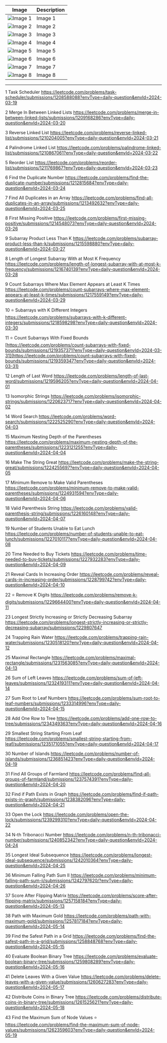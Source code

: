                                  
                                                       
| Image | Description |
|-------|-------------|
| ![Image 1](https://github.com/rishisoni90/Coding-Problems/assets/55064658/c48ddd82-af6b-4d40-935c-731ef5807127) | Image 1 |
| ![Image 2](https://github.com/rishisoni90/Coding-Problems/assets/55064658/70ff4d35-e6b2-4119-b33d-675d0009c4a9) | Image 2 |
| ![Image 3](https://github.com/rishisoni90/Coding-Problems/assets/55064658/cdb23e2a-4165-4951-ab26-7db1b7e030f0) | Image 3 |
| ![Image 4](https://github.com/rishisoni90/Coding-Problems/assets/55064658/3777e388-1ed0-483f-b37a-0e4d41acd1ee) | Image 4 |
| ![Image 5](https://github.com/rishisoni90/Coding-Problems/assets/55064658/bc58d285-e478-471f-8120-b8f4406ea8c2) | Image 5 |
| ![Image 6](https://github.com/rishisoni90/Coding-Problems/assets/55064658/febc75fe-cb74-4faa-a71b-04e88ae9ade9) | Image 6 |
| ![Image 7](https://github.com/rishisoni90/Coding-Problems/assets/55064658/687be210-91ee-4744-8a28-33fc5cb03c4e) | Image 7 |
| ![Image 8](https://github.com/rishisoni90/Coding-Problems/assets/55064658/661b96b7-332d-4279-85f4-8fe779714497) | Image 8 |







*********************************************************************************************************************************************************************************************


                               
 1 Task Scheduler                                    https://leetcode.com/problems/task-scheduler/submissions/1208588088?envType=daily-question&envId=2024-03-19

 2 Merge In Between Linked Lists                     https://leetcode.com/problems/merge-in-between-linked-lists/submissions/1209168286?envType=daily-question&envId=2024-03-20

 3 Reverse Linked List                               https://leetcode.com/problems/reverse-linked-list/submissions/1210204005?envType=daily-question&envId=2024-03-21

 4  Palindrome Linked List                           https://leetcode.com/problems/palindrome-linked-list/submissions/1210867061?envType=daily-question&envId=2024-03-22

5  Reorder List                                      https://leetcode.com/problems/reorder-list/submissions/1211769867?envType=daily-question&envId=2024-03-23

6 Find the Duplicate Number                           https://leetcode.com/problems/find-the-duplicate-number/submissions/1212815684?envType=daily-question&envId=2024-03-24

7 Find All Duplicates in an Array                     https://leetcode.com/problems/find-all-duplicates-in-an-array/submissions/1213492632?envType=daily-question&envId=2024-03-25

8 First Missing Positive                              https://leetcode.com/problems/first-missing-positive/submissions/1214548073?envType=daily-question&envId=2024-03-26

9 Subarray Product Less Than K                        https://leetcode.com/problems/subarray-product-less-than-k/submissions/1215598880?envType=daily-question&envId=2024-03-27

8 Length of Longest Subarray With at Most K Frequency https://leetcode.com/problems/length-of-longest-subarray-with-at-most-k-frequency/submissions/1216740139?envType=daily-question&envId=2024-03-28

9 Count Subarrays Where Max Element Appears at Least K Times https://leetcode.com/problems/count-subarrays-where-max-element-appears-at-least-k-times/submissions/1217559149?envType=daily-question&envId=2024-03-29

10 ⭐ Subarrays with K Different Integers                 https://leetcode.com/problems/subarrays-with-k-different-integers/submissions/1218598298?envType=daily-question&envId=2024-03-30

11 ⭐ Count Subarrays With Fixed Bounds                  [https://leetcode.com/problems/count-subarrays-with-fixed-bounds/submissions/1219357371?envType=daily-question&envId=2024-03-31](https://leetcode.com/problems/count-subarrays-with-fixed-bounds/submissions/1219359347?envType=daily-question&envId=2024-03-31)

12 Length of Last Word                                https://leetcode.com/problems/length-of-last-word/submissions/1219596205?envType=daily-question&envId=2024-04-01

13 Isomorphic Strings                                https://leetcode.com/problems/isomorphic-strings/submissions/1220623717?envType=daily-question&envId=2024-04-02

14 Word Search                                       https://leetcode.com/problems/word-search/submissions/1222525290?envType=daily-question&envId=2024-04-03

15  Maximum Nesting Depth of the Parentheses        https://leetcode.com/problems/maximum-nesting-depth-of-the-parentheses/submissions/1223121255?envType=daily-question&envId=2024-04-04

16 Make The String Great                            https://leetcode.com/problems/make-the-string-great/submissions/1224255697?envType=daily-question&envId=2024-04-05

17 Minimum Remove to Make Valid Parentheses        https://leetcode.com/problems/minimum-remove-to-make-valid-parentheses/submissions/1224931594?envType=daily-question&envId=2024-04-06

18 Valid Parenthesis String                        https://leetcode.com/problems/valid-parenthesis-string/submissions/1226160148?envType=daily-question&envId=2024-04-07

19 Number of Students Unable to Eat Lunch          https://leetcode.com/problems/number-of-students-unable-to-eat-lunch/submissions/1227010117?envType=daily-question&envId=2024-04-08

20 Time Needed to Buy Tickets                    https://leetcode.com/problems/time-needed-to-buy-tickets/submissions/1227932283?envType=daily-question&envId=2024-04-09

21 Reveal Cards In Increasing Order              https://leetcode.com/problems/reveal-cards-in-increasing-order/submissions/1228799742?envType=daily-question&envId=2024-04-10

22 ⭐ Remove K Digits                              https://leetcode.com/problems/remove-k-digits/submissions/1229664400?envType=daily-question&envId=2024-04-11

23 Longest Strictly Increasing or Strictly Decreasing Subarray https://leetcode.com/problems/longest-strictly-increasing-or-strictly-decreasing-subarray/submissions/1229807647

24 Trapping Rain Water                              https://leetcode.com/problems/trapping-rain-water/submissions/1230518120?envType=daily-question&envId=2024-04-12

25 Maximal Rectangle                              https://leetcode.com/problems/maximal-rectangle/submissions/1231563085?envType=daily-question&envId=2024-04-13


26 Sum of Left Leaves                          https://leetcode.com/problems/sum-of-left-leaves/submissions/1232419311?envType=daily-question&envId=2024-04-14

27 Sum Root to Leaf Numbers                  https://leetcode.com/problems/sum-root-to-leaf-numbers/submissions/1233314996?envType=daily-question&envId=2024-04-15

28 Add One Row to Tree                      https://leetcode.com/problems/add-one-row-to-tree/submissions/1234349363?envType=daily-question&envId=2024-04-16

29 Smallest String Starting From Leaf      https://leetcode.com/problems/smallest-string-starting-from-leaf/submissions/1235171055?envType=daily-question&envId=2024-04-17

30 Number of Islands                      https://leetcode.com/problems/number-of-islands/submissions/1236851423?envType=daily-question&envId=2024-04-19

31 Find All Groups of Farmland            https://leetcode.com/problems/find-all-groups-of-farmland/submissions/1237574391?envType=daily-question&envId=2024-04-20

32 Find if Path Exists in Graph          https://leetcode.com/problems/find-if-path-exists-in-graph/submissions/1238382096?envType=daily-question&envId=2024-04-21

33 Open the Lock                      https://leetcode.com/problems/open-the-lock/submissions/1239299310?envType=daily-question&envId=2024-04-22

34 N-th Tribonacci Number            https://leetcode.com/problems/n-th-tribonacci-number/submissions/1240852342?envType=daily-question&envId=2024-04-24

35 Longest Ideal Subsequence      https://leetcode.com/problems/longest-ideal-subsequence/submissions/1242010364?envType=daily-question&envId=2024-04-25

36 Minimum Falling Path Sum II       https://leetcode.com/problems/minimum-falling-path-sum-ii/submissions/1242797620/?envType=daily-question&envId=2024-04-26

37 Score After Flipping Matrix       https://leetcode.com/problems/score-after-flipping-matrix/submissions/1257158184?envType=daily-question&envId=2024-05-13

38 Path with Maximum Gold            https://leetcode.com/problems/path-with-maximum-gold/submissions/1257817184?envType=daily-question&envId=2024-05-14

39 Find the Safest Path in a Grid  https://leetcode.com/problems/find-the-safest-path-in-a-grid/submissions/1258848768?envType=daily-question&envId=2024-05-15

40  Evaluate Boolean Binary Tree  https://leetcode.com/problems/evaluate-boolean-binary-tree/submissions/1259808289?envType=daily-question&envId=2024-05-16

41 Delete Leaves With a Given Value  https://leetcode.com/problems/delete-leaves-with-a-given-value/submissions/1260627283?envType=daily-question&envId=2024-05-17

42 Distribute Coins in Binary Tree https://leetcode.com/problems/distribute-coins-in-binary-tree/submissions/1261525621?envType=daily-question&envId=2024-05-18

43 Find the Maximum Sum of Node Values   ⭐    https://leetcode.com/problems/find-the-maximum-sum-of-node-values/submissions/1262359603?envType=daily-question&envId=2024-05-19


